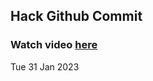 
 ## Hack Github Commit 
 ### Watch video <a href="https://www.youtube.com">here</a> 
 Tue 31 Jan 2023 
